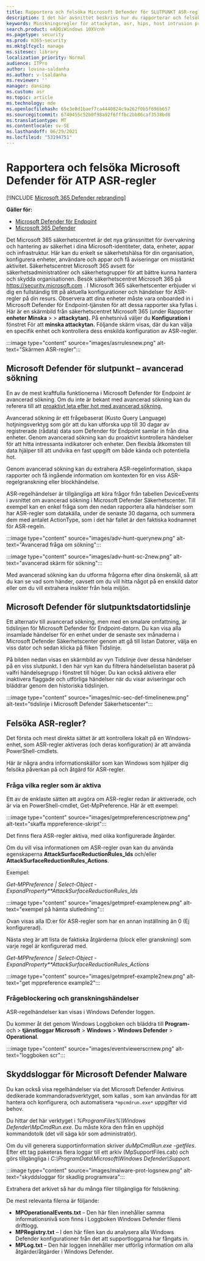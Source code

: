 ```yaml
---
title: Rapportera och felsöka Microsoft Defender för SLUTPUNKT ASR-regler
description: I det här avsnittet beskrivs hur du rapporterar och felsöker Microsoft Defender för Slutpunkt ASR-regler
keywords: Minskningsregler för attackytan, asr, hips, host intrusion prevention system, protection rules, anti-exploit, antiexploit, exploit, prevention av smitta, microsoft defender för slutpunkt
search.product: eADQiWindows 10XVcnh
ms.pagetype: security
ms.prod: m365-security
ms.mktglfcycl: manage
ms.sitesec: library
localization_priority: Normal
audience: ITPro
author: lovina-saldanha
ms.author: v-lsaldanha
ms.reviewer: ''
manager: dansimp
ms.custom: asr
ms.topic: article
ms.technology: mde
ms.openlocfilehash: 65e3e8d1baef7ca4440824c9a262f0b5f696b657
ms.sourcegitcommit: 6749455c52b0f98a92f6fffbc2bb86caf3538bd8
ms.translationtype: MT
ms.contentlocale: sv-SE
ms.lasthandoff: 06/29/2021
ms.locfileid: "53194751"
---
```

# <a name="report-and-troubleshoot-microsoft-defender-for-atp-asr-rules"></a>Rapportera och felsöka Microsoft Defender för ATP ASR-regler

[!INCLUDE [Microsoft 365 Defender rebranding](../../includes/microsoft-defender.md)]

**Gäller för:**

- [Microsoft Defender för Endpoint](https://go.microsoft.com/fwlink/?linkid=2154037)
- [Microsoft 365 Defender](https://go.microsoft.com/fwlink/?linkid=2118804)

Det Microsoft 365 säkerhetscentret är det nya gränssnittet för övervakning och hantering av säkerhet i dina Microsoft-identiteter, data, enheter, appar och infrastruktur. Här kan du enkelt se säkerhetshälsa för din organisation, konfigurera enheter, användare och appar och få aviseringar om misstänkt aktivitet. Säkerhetscentret Microsoft 365 avsett för säkerhetsadministratörer och säkerhetsgrupper för att bättre kunna hantera och skydda organisationen. Besök säkerhetscentret Microsoft 365 på https://security.microsoft.com .
I Microsoft 365 säkerhetscenter erbjuder vi dig en fullständig titt på aktuella konfigurationer och händelser för ASR-regler på din resurs. Observera att dina enheter måste vara onboarded in i Microsoft Defender för Endpoint-tjänsten för att dessa rapporter ska fyllas i.
Här är en skärmbild från säkerhetscentret Microsoft 365 (under Rapporter **enheter Minska**  >    >  **attackytan).** På enhetsnivå väljer du **Konfiguration i** fönstret För att **minska attackytan.** Följande skärm visas, där du kan välja en specifik enhet och kontrollera dess enskilda konfiguration av ASR-regler.

:::image type="content" source="images/asrrulesnew.png" alt-text="Skärmen ASR-regler":::

## <a name="microsoft-defender-for-endpoint--advanced-hunting"></a>Microsoft Defender för slutpunkt – avancerad sökning

En av de mest kraftfulla funktionerna i Microsoft Defender för Endpoint är avancerad sökning. Om du inte är bekant med avancerad sökning kan du referera till att [proaktivt leta efter hot med avancerad sökning.](advanced-hunting-overview.md)

Avancerad sökning är ett frågebaserat (Kusto Query Language) hotjningsverktyg som gör att du kan utforska upp till 30 dagar av registrerade (rådata) data som Defender för Endpoint samlar in från dina enheter. Genom avancerad sökning kan du proaktivt kontrollera händelser för att hitta intressanta indikatorer och enheter. Den flexibla åtkomsten till data hjälper till att undvika en fast uppgift om både kända och potentiella hot.

Genom avancerad sökning kan du extrahera ASR-regelinformation, skapa rapporter och få ingående information om kontexten för en viss ASR-regelgranskning eller blockhändelse.

ASR-regelhändelser är tillgängliga att köra frågor från tabellen DeviceEvents i avsnittet om avancerad sökning i Microsoft Defender Säkerhetscenter. Till exempel kan en enkel fråga som den nedan rapportera alla händelser som har ASR-regler som datakälla, under de senaste 30 dagarna, och summera dem med antalet ActionType, som i det här fallet är den faktiska kodnamnet för ASR-regeln.

:::image type="content" source="images/adv-hunt-querynew.png" alt-text="Avancerad fråga om sökning":::

:::image type="content" source="images/adv-hunt-sc-2new.png" alt-text="avancerad skärm för sökning":::

Med avancerad sökning kan du utforma frågorna efter dina önskemål, så att du kan se vad som händer, oavsett om du vill hitta något på en enskild dator eller om du vill extrahera insikter från hela miljön.

## <a name="microsoft-defender-for-endpoint-machine-timeline"></a>Microsoft Defender för slutpunktsdatortidslinje

Ett alternativ till avancerad sökning, men med en smalare omfattning, är tidslinjen för Microsoft Defender för Endpoint-datorn. Du kan visa alla insamlade händelser för en enhet under de senaste sex månaderna i Microsoft Defender Säkerhetscenter genom att gå till listan Datorer, välja en viss dator och sedan klicka på fliken Tidslinje.

På bilden nedan visas en skärmbild av vyn Tidslinje över dessa händelser på en viss slutpunkt.  I den här vyn kan du filtrera händelselistan baserat på valfri händelsegrupp i fönstret till höger. Du kan också aktivera eller inaktivera flaggade och utförliga händelser när du visar aviseringar och bläddrar genom den historiska tidslinjen.

:::image type="content" source="images/mic-sec-def-timelinenew.png" alt-text="tidslinje i Microsoft Defender Säkerhetscenter":::

## <a name="how-to-troubleshoot-asr-rules"></a>Felsöka ASR-regler?

Det första och mest direkta sättet är att kontrollera lokalt på en Windows-enhet, som ASR-regler aktiveras (och deras konfiguration) är att använda PowerShell-cmdlets.

Här är några andra informationskällor som kan Windows som hjälper dig felsöka påverkan på och åtgärd för ASR-regler.

### <a name="querying-which-rules-are-active"></a>Fråga vilka regler som är aktiva
Ett av de enklaste sätten att avgöra om ASR-regler redan är aktiverade, och är via en PowerShell-cmdlet, Get-MpPreference.
Här är ett exempel:

:::image type="content" source="images/getmpreferencescriptnew.png" alt-text="skaffa mppreference-skript":::

Det finns flera ASR-regler aktiva, med olika konfigurerade åtgärder.

Om du vill visa informationen om ASR-regler ovan kan du använda egenskaperna **AttackSurfaceReductionRules_Ids** och/eller **AttackSurfaceReductionRules_Actions**.

Exempel:

*Get-MPPreference | Select-Object -ExpandProperty**AttackSurfaceReductionRules_Ids*

:::image type="content" source="images/getmpref-examplenew.png" alt-text="exempel på hämta slutledning":::

Ovan visas alla ID:er för ASR-regler som har en annan inställning än 0 (Ej konfigurerad).

Nästa steg är att lista de faktiska åtgärderna (block eller granskning) som varje regel är konfigurerad med. 

*Get-MPPreference | Select-Object -ExpandProperty**AttackSurfaceReductionRules_Actions*

:::image type="content" source="images/getmpref-example2new.png" alt-text="get mppreference example2":::

### <a name="querying-blocking-and-auditing-events"></a>Frågeblockering och granskningshändelser
ASR-regelhändelser kan visas i Windows Defender loggen.

Du kommer åt det genom Windows Loggboken och bläddra till **Program-** och  >  **tjänstloggar Microsoft**  >  **Windows**  >  **Windows Defender**  >  **Operational**.

:::image type="content" source="images/eventviewerscrnew.png" alt-text="loggboken scr":::

## <a name="microsoft-defender-malware-protection-logs"></a>Skyddsloggar för Microsoft Defender Malware
Du kan också visa regelhändelser via det Microsoft Defender Antivirus dedikerade kommandoradsverktyget, som kallas , som kan användas för att hantera och konfigurera, och automatisera `*mpcmdrun.exe*` uppgifter vid behov.

Du hittar det här verktyget i *%ProgramFiles%\Windows Defender\MpCmdRun.exe*. Du måste köra den från en upphöjd kommandotolk (det vill säga kör som administratör).

Om du vill generera supportinformation skriver *duMpCmdRun.exe -getfiles*. Efter ett tag paketeras flera loggar till ett arkiv (MpSupportFiles.cab) och görs tillgängliga i *C:\ProgramData\Microsoft\Windows Defender\Support.*

:::image type="content" source="images/malware-prot-logsnew.png" alt-text="skyddsloggar för skadlig programvara":::

Extrahera det arkivet så har du många filer tillgängliga för felsökning.

De mest relevanta filerna är följande:

- **MPOperationalEvents.txt** – Den här filen innehåller samma informationsnivå som finns i Loggboken Windows Defender filens driftlogg.
- **MPRegistry.txt** – I den här filen kan du analysera alla Windows Defender konfigurationer från det att supportloggarna har fångats in.
- **MPLog.txt** – Den här loggen innehåller mer utförlig information om alla åtgärder/åtgärder i Windows Defender.
